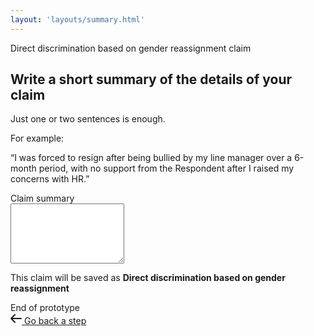 ```yaml
---
layout: 'layouts/summary.html'
---
```


<section class="Card">
  <div class="Card-segment">
    <div class="u-fs--1 u-case--upper u-margin-b-e--lg">
      Direct discrimination based on gender reassignment claim
    </div>
    <h1 class="Card-heading">
      Write a short summary of the details of your claim
    </h1>
    <div class="Card-lede">
      <p>Just one or two sentences is enough.</p>
      <p>For example:</p>
      <p>
        “I was forced to resign after being bullied by my line manager
        over a 6-month period, with no support from the Respondent
        after I raised my concerns with HR.”
      </p>
    </div>
    <form class="Form" action="claim.html" id="summary-form">
      <div class="Field">
        <div class="Field-legend">
          <label for="direct-age-discrim-summary" class="Label"
            >Claim summary</label
          >
        </div>
        <div class="Field-inputs">
          <textarea
            name="direct-age-discrim-summary"
            id="direct-age-discrim-summary"
            rows="6"
            class="Input"
          ></textarea>
        </div>
      </div>
    </form>
    <p class="u-margin-b-s--lg">
      This claim will be saved as <b>Direct discrimination based on gender reassignment</b>
    </p>
  </div>
  <div class="Card-segment">
    <div class="Notice">
      End of prototype
    </div>
    <div class="ButtonGroup">
      <a href="../" class="Button Button--ghost">
        <svg
          class="Icon"
          fill="none"
          xmlns="http://www.w3.org/2000/svg"
          viewBox="0 0 18 18"
          height="18"
          width="18"
        >
          <path
            d="M17 9H1m0 0 6-6M1 9l6 6"
            stroke="currentColor"
            stroke-linecap="round"
            stroke-linejoin="round"
            stroke-width="2"
          />
        </svg>
        <span class="Button-label"> Go back a step </span>
      </a>
    </div>
  </div>
</section>
